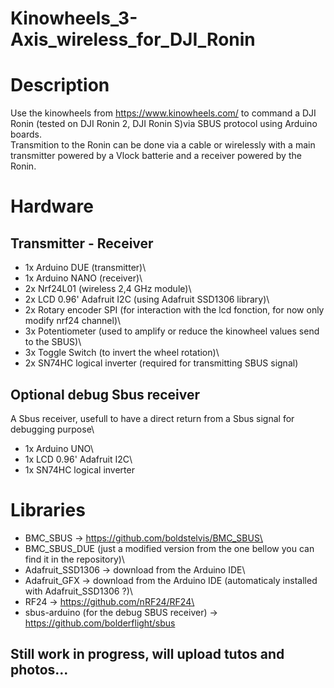 # Kinowheels_3-Axis_wireless_for_DJI_Ronin

# Description
Use the kinowheels from https://www.kinowheels.com/ to command a DJI Ronin (tested on DJI Ronin 2, DJI Ronin S)via SBUS protocol using Arduino boards.\
Transmition to the Ronin can be done via a cable or wirelessly with a main transmitter powered by a Vlock batterie and a receiver powered by the Ronin.

# Hardware

## Transmitter - Receiver
- 1x Arduino DUE (transmitter)\
- 1x Arduino NANO (receiver)\
- 2x Nrf24L01 (wireless 2,4 GHz module)\
- 2x LCD 0.96' Adafruit I2C (using Adafruit SSD1306 library)\
- 2x Rotary encoder SPI (for interaction with the lcd fonction, for now only modify nrf24 channel)\
- 3x Potentiometer (used to amplify or reduce the kinowheel values send to the SBUS)\
- 3x Toggle Switch (to invert the wheel rotation)\
- 2x SN74HC logical inverter (required for transmitting SBUS signal)

## Optional debug Sbus receiver
A Sbus receiver, usefull to have a direct return from a Sbus signal for debugging purpose\
- 1x Arduino UNO\
- 1x LCD 0.96' Adafruit I2C\
- 1x SN74HC logical inverter

# Libraries
- BMC_SBUS -> https://github.com/boldstelvis/BMC_SBUS\
- BMC_SBUS_DUE (just a modified version from the one bellow you can find it in the repository)\
- Adafruit_SSD1306 -> download from the Arduino IDE\
- Adafruit_GFX -> download from the Arduino IDE (automaticaly installed with Adafruit_SSD1306 ?)\
- RF24 -> https://github.com/nRF24/RF24\
- sbus-arduino (for the debug SBUS receiver) -> https://github.com/bolderflight/sbus


## Still work in progress, will upload tutos and photos...
